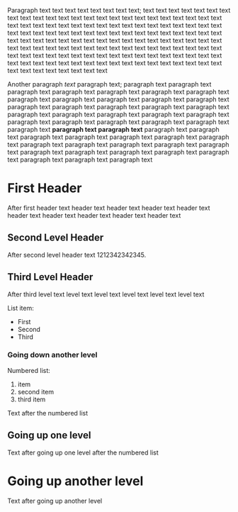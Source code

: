Paragraph text text text text text text text text; text text text text text text text text text text text text text text text text text text text text text text text text text text text text text text text text text text text text text text text text text text text text text text text text text text text text text text text text text text text text text text text text text text text text text text text text text text text text text text text text text text text text text text text text text text text text text text text text
text text text text text text text text text text text text text text text text text text text text text text text text text text
text text text text text text text text text text text text

Another paragraph *text* paragraph text; paragraph text paragraph text paragraph text paragraph text paragraph text paragraph text paragraph text paragraph text paragraph text paragraph text paragraph text paragraph text paragraph text paragraph text paragraph text paragraph text paragraph text paragraph text paragraph text paragraph text paragraph text paragraph text paragraph text paragraph text paragraph text paragraph text paragraph text paragraph text
**paragraph text paragraph text** paragraph text paragraph text paragraph text paragraph text paragraph text paragraph text paragraph text paragraph text paragraph text paragraph text paragraph text paragraph text paragraph text paragraph text paragraph text paragraph text paragraph text paragraph text paragraph text paragraph text

# First Header
After first header text header text header text header text header text header text header text
header text header text header text
## Second Level Header
After second level header text 1212342342345.
## Third Level Header
After third level text  level text  level text  level text  level text  level text 

List item:

- First
- Second
- Third

### Going down another level
Numbered list:

1) item
2) second item
3) third item

Text after the numbered list

## Going up one level
Text after going up one level after the numbered list

# Going up another level
Text after going up another level